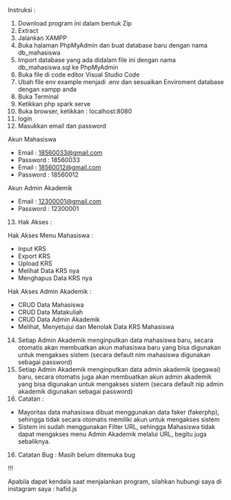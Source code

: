 Instruksi :
1. Download program ini dalam bentuk Zip
2. Extract
3. Jalankan XAMPP
4. Buka halaman PhpMyAdmin dan buat database baru dengan nama db_mahasiswa
5. Import database yang ada didalam file ini dengan nama db_mahasiswa.sql ke PhpMyAdmin
6. Buka file di code editor Visual Studio Code
7. Ubah file env example menjadi .env dan sesuaikan Enviroment database dengan xampp anda
8. Buka Terminal
9. Ketikkan php spark serve
10. Buka browser, ketikkan : localhost:8080
11. login
12. Masukkan email dan password
    
Akun Mahasiswa
  - Email : 18560033@gmail.com
  - Password : 18560033
  - Email : 18560012@gmail.com
  - Password : 18560012

Akun Admin Akademik
  - Email : 12300001@gmail.com
  - Password : 12300001

13. Hak Akses :

Hak Akses Menu Mahasiswa :
  - Input KRS
  - Export KRS
  - Upload KRS
  - Melihat Data KRS nya
  - Menghapus Data KRS nya

Hak Akses Admin Akademik :
  - CRUD Data Mahasiswa
  - CRUD Data Matakuliah
  - CRUD Data Admin Akademik
  - Melihat, Menyetujui dan Menolak Data KRS Mahasiswa

14. Setiap Admin Akademik menginputkan data mahasiswa baru, secara otomatis akan membuatkan akun mahasiswa baru yang bisa digunakan untuk mengakses sistem (secara default nim mahasiswa digunakan sebagai password)
15. Setiap Admin Akademik menginputkan data admin akademik (pegawai) baru, secara otomatis juga akan membuatkan akun admin akademik yang bisa digunakan untuk mengakses sistem (secara default nip admin akademik digunakan sebagai password)
16. Catatan :
  - Mayoritas data mahasiswa dibuat menggunakan data faker (fakerphp), sehingga tidak secara otomatis memiliki akun untuk mengakses sistem
  - Sistem ini sudah menggunakan Filter URL, sehingga Mahasiswa tidak dapat mengakses menu Admin Akademik melalui URL, begitu juga sebaliknya.

16. Catatan Bug : Masih belum ditemuka bug


!!!

Apabila dapat kendala saat menjalankan program, silahkan hubungi saya di instagram saya : hafid.js
